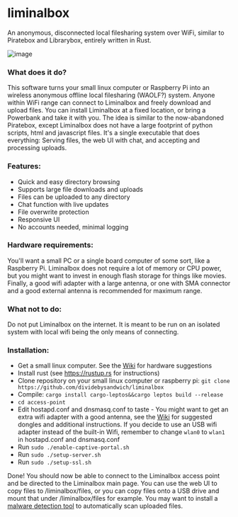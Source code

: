 # liminalbox
An anonymous, disconnected local filesharing system over WiFi, similar to Piratebox and Librarybox, entirely written in Rust.

![image](https://github.com/dividebysandwich/liminalbox/assets/23048489/72fe97a9-5345-4e76-8d25-debd9dac55bd)

### What does it do?

This software turns your small linux computer or Raspberry Pi into an wireless anonymous offline local filesharing (WAOLF?) system. Anyone within WiFi range can connect to Liminalbox and freely download and upload files. You can install Liminalbox at a fixed location, or bring a Powerbank and take it with you. The idea is similar to the now-abandoned Piratebox, except Liminalbox does not have a large footprint of python scripts, html and javascript files. It's a single executable that does everything: Serving files, the web UI with chat, and accepting and processing uploads.

### Features:
- Quick and easy directory browsing
- Supports large file downloads and uploads
- Files can be uploaded to any directory
- Chat function with live updates
- File overwrite protection
- Responsive UI
- No accounts needed, minimal logging

### Hardware requirements:

You'll want a small PC or a single board computer of some sort, like a Raspberry Pi. Liminalbox does not require a lot of memory or CPU power, but you might want to invest in enough flash storage for things like movies. Finally, a good wifi adapter with a large antenna, or one with SMA connector and a good external antenna is recommended for maximum range.

### What not to do:

Do not put Liminalbox on the internet. It is meant to be run on an isolated system with local wifi being the only means of connecting.

### Installation:

- Get a small linux computer. See the [Wiki](https://github.com/dividebysandwich/liminalbox/wiki) for hardware suggestions
- Install rust (see https://rustup.rs for instructions)
- Clone repository on your small linux computer or raspberry pi: ```git clone https://github.com/dividebysandwich/liminalbox```
- Compile: ```cargo install cargo-leptos&&cargo leptos build --release```
- ```cd access-point```
- Edit hostapd.conf and dnsmasq.conf to taste - You might want to get an extra wifi adapter with a good antenna, see the [Wiki](https://github.com/dividebysandwich/liminalbox/wiki) for suggested dongles and additional instructions. If you decide to use an USB wifi adapter instead of the built-in Wifi, remember to change ```wlan0``` to ```wlan1``` in hostapd.conf and dnsmasq.conf
- Run ```sudo ./enable-captive-portal.sh```
- Run ```sudo ./setup-server.sh```
- Run ```sudo ./setup-ssl.sh```

Done! You should now be able to connect to the Liminalbox access point and be directed to the Liminalbox main page. You can use the web UI to copy files to /liminalbox/files, or you can copy files onto a USB drive and mount that under /liminalbox/files for example.
You may want to install a [malware detection tool](https://github.com/dividebysandwich/liminalbox/wiki/How-to-set-up-a-malware-scanner-to-automatically-scan-uploads) to automatically scan uploaded files.
